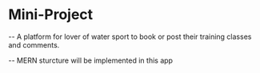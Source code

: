 # Mini-Project

-- A platform for lover of water sport to book or post their training classes and comments.

-- MERN sturcture will be implemented in this app

